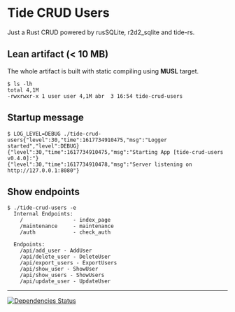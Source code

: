 # Tide CRUD Users

Just a Rust CRUD powered by rusSQLite, r2d2_sqlite and tide-rs.

## Lean artifact (< 10 MB)
The whole artifact is built with static compiling using **MUSL** target.
```
$ ls -lh
total 4,1M
-rwxrwxr-x 1 user user 4,1M abr  3 16:54 tide-crud-users
```

## Startup message
```
$ LOG_LEVEL=DEBUG ./tide-crud-users{"level":30,"time":1617734910475,"msg":"Logger started","level":DEBUG}
{"level":30,"time":1617734910475,"msg":"Starting App [tide-crud-users v0.4.0]:"}
{"level":30,"time":1617734910478,"msg":"Server listening on http://127.0.0.1:8080"}
```

## Show endpoints
```
$ ./tide-crud-users -e
  Internal Endpoints:
    /                - index_page
    /maintenance     - maintenance
    /auth            - check_auth
  
  Endpoints:
    /api/add_user - AddUser
    /api/delete_user - DeleteUser
    /api/export_users - ExportUsers
    /api/show_user - ShowUser
    /api/show_users - ShowUsers
    /api/update_user - UpdateUser
```

---

[![Dependencies Status](https://deps.rs/repo/github/afsec/tide_crud_users_sqlite/status.svg)](https://deps.rs/repo/github/afsec/tide_crud_users_sqlite)
